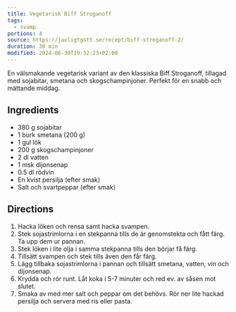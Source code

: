 ```yaml
---
title: Vegetarisk Biff Stroganoff
tags:
  - svamp
portions: 4
source: https://javligtgott.se/recept/biff-stroganoff-2/
duration: 30 min
modified: 2024-06-30T19:32:23+02:00
---
```

En välsmakande vegetarisk variant av den klassiska Biff Stroganoff, tillagad med sojabitar, smetana och skogschampinjoner. Perfekt för en snabb och mättande middag.

## Ingredients
- 380 g sojabitar
- 1 burk smetana (200 g)
- 1 gul lök
- 200 g skogschampinjoner
- 2 dl vatten
- 1 msk dijonsenap
- 0.5 dl rödvin
- En kvist persilja (efter smak)
- Salt och svartpeppar (efter smak)

## Directions
1. Hacka löken och rensa samt hacka svampen.
2. Stek sojastrimlorna i en stekpanna tills de är genomstekta och fått färg. Ta upp dem ur pannan.
3. Stek löken i lite olja i samma stekpanna tills den börjar få färg.
4. Tillsätt svampen och stek tills även den får färg.
5. Lägg tillbaka sojastrimlorna i pannan och tillsätt smetana, vatten, vin och dijonsenap.
6. Krydda och rör runt. Låt koka i 5-7 minuter och red ev. av såsen mot slutet.
7. Smaka av med mer salt och peppar om det behövs. Rör ner lite hackad persilja och servera med ris eller pasta.

